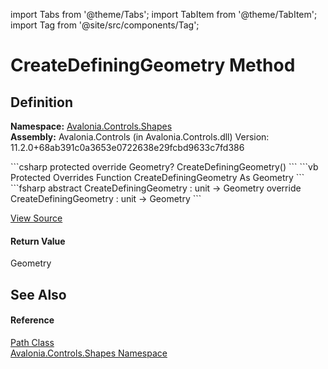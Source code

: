 import Tabs from '@theme/Tabs'; 
import TabItem from '@theme/TabItem'; 
import Tag from '@site/src/components/Tag'; 

# CreateDefiningGeometry Method




## Definition
**Namespace:** <a href="N_Avalonia_Controls_Shapes">Avalonia.Controls.Shapes</a>  
**Assembly:** Avalonia.Controls (in Avalonia.Controls.dll) Version: 11.2.0+68ab391c0a3653e0722638e29fcbd9633c7fd386

<Tabs groupId="api-code-preview">
<TabItem value="csharp" label="C#">
```csharp
protected override Geometry? CreateDefiningGeometry()
```
</TabItem>
<TabItem value="vb" label="VB">
```vb
Protected Overrides Function CreateDefiningGeometry As Geometry
```
</TabItem>
<TabItem value="fsharp" label="F#">
```fsharp
abstract CreateDefiningGeometry : unit -> Geometry 
override CreateDefiningGeometry : unit -> Geometry 
```
</TabItem>
</Tabs>



<a href="https://github.com/AvaloniaUI/Avalonia/tree/master/srcAvalonia.Controls/Shapes/Path.cs#L22" title="View the source code">View Source</a>



#### Return Value
Geometry

## See Also


#### Reference
<a href="T_Avalonia_Controls_Shapes_Path">Path Class</a>  
<a href="N_Avalonia_Controls_Shapes">Avalonia.Controls.Shapes Namespace</a>  
